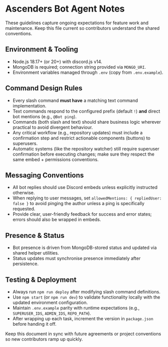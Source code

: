 # Ascenders Bot Agent Notes

These guidelines capture ongoing expectations for feature work and maintenance. Keep this file current so contributors understand the shared conventions.

## Environment & Tooling
- Node.js 18.17+ (or 20+) with discord.js v14.
- MongoDB is required; connection string provided via `MONGO_URI`.
- Environment variables managed through `.env` (copy from `.env.example`).

## Command Design Rules
- Every slash command **must have** a matching text command implementation.
- Text commands respond to the configured prefix (default `!`) **and** direct bot mentions (e.g., `@Bot ping`).
- Commands (both slash and text) should share business logic wherever practical to avoid divergent behaviour.
- Any critical workflow (e.g., repository updates) must include a confirmation step and restrict actionable components (buttons) to superusers.
- Automatic systems (like the repository watcher) still require superuser confirmation before executing changes; make sure they respect the same embed + permissions conventions.

## Messaging Conventions
- All bot replies should use Discord embeds unless explicitly instructed otherwise.
- When replying to user messages, set `allowedMentions: { repliedUser: false }` to avoid pinging the author unless a ping is specifically requested.
- Provide clear, user-friendly feedback for success and error states; errors should also be wrapped in embeds.

## Presence & Status
- Bot presence is driven from MongoDB-stored status and updated via shared helper utilities.
- Status updates must synchronise presence immediately after persistence.

## Testing & Deployment
- Always run `npm run deploy` after modifying slash command definitions.
- Use `npm start` (or `npm run dev`) to validate functionality locally with the updated environment configuration.
- Maintain `.env.example` parity with runtime expectations (e.g., `SUPERUSER_IDS`, `ADMIN_IDS`, `REPO_PATH`).
- After wrapping up each task, increment the version in `package.json` before handing it off.

Keep this document in sync with future agreements or project conventions so new contributors ramp up quickly.

